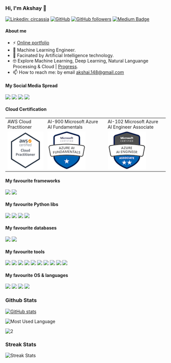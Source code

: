 ### Hi, I'm Akshay 👋

[![Linkedin: circassia](https://img.shields.io/badge/-Akshay%20KumarCP-blue?style=flat-square&logo=Linkedin&logoColor=white&link=https://www.linkedin.com/in/akshay-kumar-c-p/)](https://www.linkedin.com/in/akshay-kumar-c-p/)
[![GitHub](https://img.shields.io/github/followers/akshaykumarcp?label=akshaykumarcp)](https://github.com/Akshaykumarcp)
[![GitHub followers](https://img.shields.io/github/followers/Akshaykumarcp?style=social)](https://github.com/Akshaykumarcp)
[![Medium Badge](https://img.shields.io/badge/-AkshayKumarCP-000000?style=flat&labelColor=000000&logo=Medium&link=https://medium.com/@akshai.148)](https://medium.com/@akshai.148)

<!--[![Kaggle Badge](https://img.shields.io/badge/-muhakabartay-white?style=flat&logo=kaggle&logoColor=deepblue&link=https://www.kaggle.com/muhakabartay)](https://www.kaggle.com/muhakabartay)
[![Twitter Follow](https://img.shields.io/twitter/follow/circassia_ai?label=circassia_ai)](https://twitter.com/circassia_ai)-->

#### About me
- ⚡ [Online portfolio](https://akshaykumarcp.github.io/)
- 🔭 Machine Learning Engineer.
- 📡 Facinated by Artificial Intelligence technology.
- 🤓 Explore Machine Learning, Deep Learning, Natural Languange Processing & Cloud | [Progress](https://github.com/Akshaykumarcp/data-science).
- 📫 How to reach me: by email akshai.148@gmail.com

#### My Social Media Spread
[![](https://img.shields.io/badge/LinkedIn-0077B5?style=for-the-badge&logo=linkedin&logoColor=white)](https://www.linkedin.com/in/akshay-kumar-c-p/)
[![](https://img.shields.io/badge/Medium-12100E?style=for-the-badge&logo=medium&logoColor=white)](https://medium.com/@akshai.148) 
[![](https://img.shields.io/badge/YouTube-FF0000?style=for-the-badge&logo=youtube&logoColor=white)](https://www.youtube.com/channel/UC3l8RTE3zBRzUrHbSXpx-qA) 
[![](https://img.shields.io/badge/GitHub-100000?style=for-the-badge&logo=github&logoColor=white)](https://github.com/Akshaykumarcp) 

#### Cloud Certification  
<table>
  <tr>
    <td>AWS Cloud Practitioner</td>
     <td>AI-900 Microsoft Azure AI Fundamentals</td>
     <td>AI-102 Microsoft Azure AI Engineer Associate</td>
  </tr>
  <tr>
    <td><img src="https://github.com/Akshaykumarcp/Cloud/blob/main/AWS/cloud%20practitioner/AWS-Certified_Cloud-Practitioner_512x512.bc006f14f986fa4f3ca238b0b62be458ce1fb5ce.png" width=120 height=120></td>
    <td><img src="https://github.com/Akshaykumarcp/Cloud/blob/main/microsoft/ai-900/microsoft-certified-azure-ai-fundamentals.png" width=120 height=120></td>
    <td><img src="https://github.com/Akshaykumarcp/Cloud/blob/main/microsoft/ai-102/microsoft-certified-azure-ai-engineer-associate.png" width=120 height=120></td>
  </tr>
 </table>

#### My favourite frameworks   
![](https://img.shields.io/badge/Keras-informational?style=flat&logo=Keras&logoColor=white&color=D00000)
![](https://img.shields.io/badge/TensorFlow-informational?style=flat&logo=TensorFlow&logoColor=white&color=FF6F00)

#### My favourite Python libs
![](https://img.shields.io/badge/Pandas-informational?style=flat&logo=pandas&logoColor=white&color=150458)
![](https://img.shields.io/badge/NumPy-informational?style=flat&logo=numpy&logoColor=white&color=013243)
![](https://img.shields.io/badge/SciPy-informational?style=flat&logo=scipy&logoColor=white&color=8CAAE6)
![](https://img.shields.io/badge/ScikitLearn-informational?style=flat&logo=scikit-learn&logoColor=white&color=F7931E)

#### My favourite databases   
![](https://img.shields.io/badge/Mysql-informational?style=flat&logo=MySQL&logoColor=white&color=4479A1)
![](https://img.shields.io/badge/MongoDB-informational?style=flat&logo=MongoDB&logoColor=white&color=47A248)

#### My favourite tools 
![](https://img.shields.io/badge/Jupyter-informational?style=flat&logo=jupyter&logoColor=white&color=F37626)
![](https://img.shields.io/badge/VSCode-informational?style=flat&logo=visual-studio-code&logoColor=white&color=0078d7)
![](https://img.shields.io/badge/PyCharm-informational?style=flat&logo=PyCharm&logoColor=white&color=000000)
![](https://img.shields.io/badge/Spyder-informational?style=flat&logo=SpyderIDE&logoColor=white&color=FF0000)
![](https://img.shields.io/badge/PowerBI-informational?style=flat&logo=PowerBI&logoColor=white&color=F2C811)
![](https://img.shields.io/badge/Tableau-informational?style=flat&logo=Tableau&logoColor=white&color=E97627)
![](https://img.shields.io/badge/Git-informational?style=flat&logo=Git&logoColor=white&color=F05032)
![](https://img.shields.io/badge/Docker-informational?style=flat&logo=docker&logoColor=white&color=2496ED)
![](https://img.shields.io/badge/Colab-informational?style=flat&logo=google-colab&logoColor=white&color=F4B400)
![](https://img.shields.io/badge/AdobePhotoshop-informational?style=flat&logo=AdobePhotoshop&logoColor=white&color=31A8FF)

#### My favourite OS & languages 
![](https://img.shields.io/badge/Linux-informational?style=flat&logo=linux&logoColor=white&color=FCC624)
![](https://img.shields.io/badge/Windows-informational?style=flat&logo=Windows&logoColor=white&color=4EAA25)
![](https://img.shields.io/badge/Python-informational?style=flat&logo=python&logoColor=white&color=3776AB)
![](https://img.shields.io/badge/Java-informational?style=flat&logo=Java&logoColor=white&color=9558B2)

### Github Stats
[![GitHub stats](https://github-readme-stats.vercel.app/api?username=akshaykumarcp&theme=blue)](https://github.com/akshaykumarcp/github-readme-stats)  

![Most Used Language](https://github-readme-stats.vercel.app/api/top-langs/?username=akshaykumarcp&theme=blue)

![2](https://github-profile-summary-cards.vercel.app/api/cards/profile-details?username=akshaykumarcp&theme=vue)

### Streak Stats
![Streak Stats](https://github-readme-streak-stats.herokuapp.com/?user=akshaykumarcp)

<!--
**Akshaykumarcp/akshaykumarcp** is a ✨ _special_ ✨ repository because its `README.md` (this file) appears on your GitHub profile.

Here are some ideas to get you started:

- 🔭 I’m currently working on ...
- 🌱 I’m currently learning ...
- 👯 I’m looking to collaborate on ...
- 🤔 I’m looking for help with ...
- 💬 Ask me about ...
- 📫 How to reach me: ...
- 😄 Pronouns: ...
- ⚡ Fun fact: ...
-->

